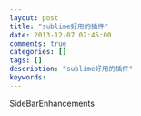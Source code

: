 ```yaml
---
layout: post
title: "sublime好用的插件"
date: 2013-12-07 02:45:00 
comments: true
categories: []
tags: []
description: "sublime好用的插件"
keywords: 
---
```



 
  
   SideBarEnhancements
  
 


